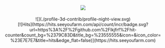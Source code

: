 
<div align="center">
<img src="https://github-readme-stats.vercel.app/api?username=lkjfrf&show_icons=true&theme=radical" width=49.2%/>
</div>

<br/>

<div align="center">
![](./profile-3d-contrib/profile-night-view.svg)
</div>

<div align="center">
[![Hits](https://hits.seeyoufarm.com/api/count/incr/badge.svg?url=https%3A%2F%2Fgithub.com%2Flkjfrf%2Fhit-counter&count_bg=%2379C83D&title_bg=%23555555&icon=&icon_color=%23E7E7E7&title=hits&edge_flat=false)](https://hits.seeyoufarm.com)
</div>
